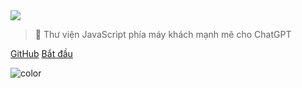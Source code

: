 <!-- _coverpage.md -->

<img class="logo" src="https://assets.chatgptjs.org/images/chatgpt.js-logo-dark-mode-padded-7000x777.png?v=main">

> 🤖 Thư viện JavaScript phía máy khách mạnh mẽ cho ChatGPT

[GitHub](https://github.com/KudoAI/chatgpt.js)
[Bắt đầu](#⚡-nhập-thư-viện)

<!-- background color -->

![color](transparent)
